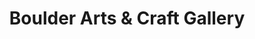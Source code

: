 ---
title: "Boulder Arts & Craft Gallery"
url: /boulder/boulder-arts-and-craft-gallery/
shop: gift
---